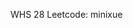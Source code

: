 WHS 28
Leetcode: minixue
<!---
briannyung/briannyung is a ✨ special ✨ repository because its `README.md` (this file) appears on your GitHub profile.
You can click the Preview link to take a look at your changes.
--->
